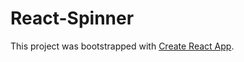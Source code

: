 # React-Spinner

This project was bootstrapped with [Create React App](https://github.com/facebookincubator/create-react-app).

